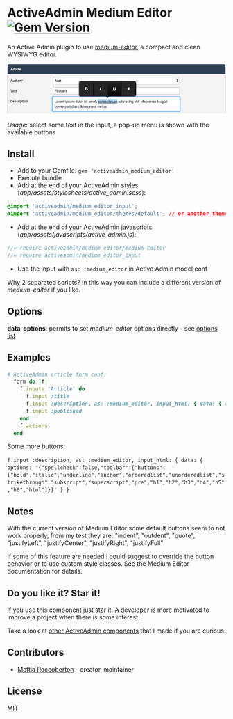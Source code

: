 # ActiveAdmin Medium Editor [![Gem Version](https://badge.fury.io/rb/activeadmin_medium_editor.svg)](https://badge.fury.io/rb/activeadmin_medium_editor)

An Active Admin plugin to use [medium-editor](https://github.com/yabwe/medium-editor), a compact and clean WYSIWYG editor.

![screenshot](screenshot.jpg)

*Usage*: select some text in the input, a pop-up menu is shown with the available buttons

## Install

- Add to your Gemfile:
`gem 'activeadmin_medium_editor'`
- Execute bundle
- Add at the end of your ActiveAdmin styles (_app/assets/stylesheets/active_admin.scss_):
```css
@import 'activeadmin/medium_editor_input';
@import 'activeadmin/medium_editor/themes/default'; // or another theme
```
- Add at the end of your ActiveAdmin javascripts (_app/assets/javascripts/active_admin.js_):
```js
//= require activeadmin/medium_editor/medium_editor
//= require activeadmin/medium_editor_input
```
- Use the input with `as: :medium_editor` in Active Admin model conf

Why 2 separated scripts? In this way you can include a different version of *medium-editor* if you like.

## Options

**data-options**: permits to set *medium-editor* options directly - see [options list](https://github.com/yabwe/medium-editor#mediumeditor-options)

## Examples

```ruby
# ActiveAdmin article form conf:
  form do |f|
    f.inputs 'Article' do
      f.input :title
      f.input :description, as: :medium_editor, input_html: { data: { options: '{"spellcheck":false,"toolbar":{"buttons":["bold","italic","underline","anchor"]}}' } }
      f.input :published
    end
    f.actions
  end
```

Some more buttons:

`f.input :description, as: :medium_editor, input_html: { data: { options: '{"spellcheck":false,"toolbar":{"buttons":["bold","italic","underline","anchor","orderedlist","unorderedlist","strikethrough","subscript","superscript","pre","h1","h2","h3","h4","h5","h6","html"]}}' } }`

## Notes

With the current version of Medium Editor some default buttons seem to not work properly, from my test they are: "indent", "outdent", "quote", "justifyLeft", "justifyCenter", "justifyRight", "justifyFull"

If some of this feature are needed I could suggest to override the button behavior or to use custom style classes. See the Medium Editor documentation for details.

## Do you like it? Star it!

If you use this component just star it. A developer is more motivated to improve a project when there is some interest.

Take a look at [other ActiveAdmin components](https://github.com/blocknotes?utf8=✓&tab=repositories&q=activeadmin&type=source) that I made if you are curious.

## Contributors

- [Mattia Roccoberton](http://blocknot.es) - creator, maintainer

## License

[MIT](LICENSE.txt)
